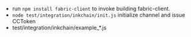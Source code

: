 * run `npm install fabric-client`    to invoke building fabric-client.
* `node test/integration/inkchain/init.js`   initialize channel and issue CCToken
* test/integration/inkchain/example_*.js
